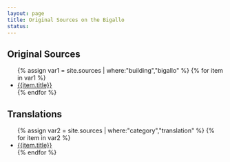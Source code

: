 ```yaml
---
layout: page
title: Original Sources on the Bigallo 
status: 
---
```


<div class="encyclopedia">
<article>
<h2><span class="icon fa-paint-brush"></span> Original Sources</h2>
<ul>
{% assign var1 = site.sources | where:"building","bigallo" %}
{% for item in var1 %}
  <li><a href="{{ item.url | absolute_url }}">{{item.title}}</a></li>
{% endfor %}
</ul>
</article>

<article>
<h2><span class="icon fa-users"></span> Translations</h2>
<ul>
{% assign var2 = site.sources | where:"category","translation" %}
{% for item in var2 %}
  <li><a href="{{ item.url | absolute_url }}">{{item.title}}</a></li>
{% endfor %}
</ul>
</article>
</div>